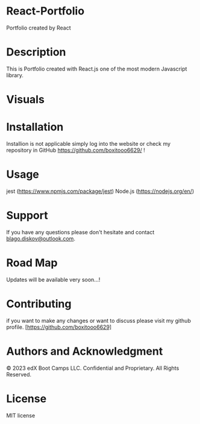 # React-Portfolio
Portfolio created by React 

# Description

This is Portfolio created with React.js one of the most modern Javascript library.

# Visuals

# Installation

Installion is not applicable simply log into the website or check my repository in GitHub https://github.com/boxitooo6629/ !

# Usage 

jest (https://www.npmjs.com/package/jest) Node.js (https://nodejs.org/en/) 

# Support

If you have any questions please don't hesitate and contact blago.diskov@outlook.com.

# Road Map

Updates will be available very soon...!

# Contributing

if you want to make any changes or want to discuss please visit my github profile. [https://github.com/boxitooo6629]

# Authors and Acknowledgment

© 2023 edX Boot Camps LLC. Confidential and Proprietary. All Rights Reserved.

# License

MIT license

